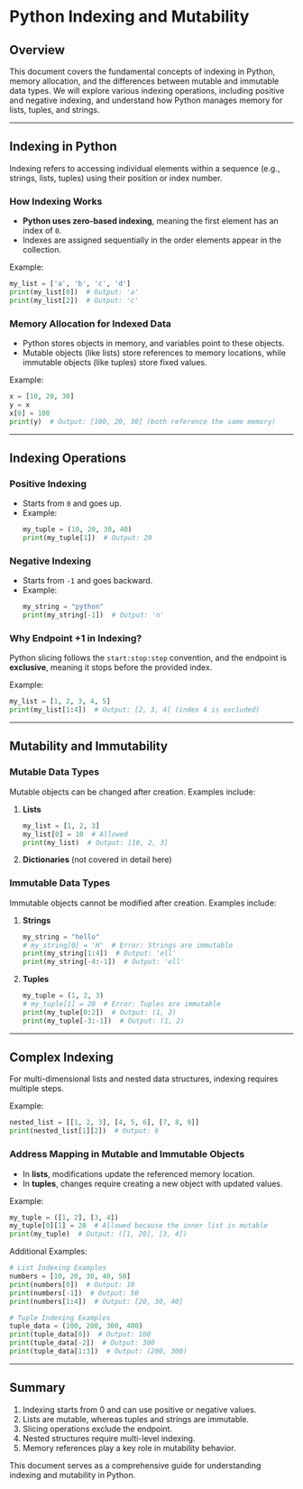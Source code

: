 
# Python Indexing and Mutability

## Overview
This document covers the fundamental concepts of indexing in Python, memory allocation, and the differences between mutable and immutable data types. We will explore various indexing operations, including positive and negative indexing, and understand how Python manages memory for lists, tuples, and strings.

---

## Indexing in Python
Indexing refers to accessing individual elements within a sequence (e.g., strings, lists, tuples) using their position or index number.

### How Indexing Works
- **Python uses zero-based indexing**, meaning the first element has an index of `0`.
- Indexes are assigned sequentially in the order elements appear in the collection.

Example:
```python
my_list = ['a', 'b', 'c', 'd']
print(my_list[0])  # Output: 'a'
print(my_list[2])  # Output: 'c'
```

### Memory Allocation for Indexed Data
- Python stores objects in memory, and variables point to these objects.
- Mutable objects (like lists) store references to memory locations, while immutable objects (like tuples) store fixed values.

Example:
```python
x = [10, 20, 30]
y = x
x[0] = 100
print(y)  # Output: [100, 20, 30] (both reference the same memory)
```

---

## Indexing Operations
### Positive Indexing
- Starts from `0` and goes up.
- Example:
  ```python
  my_tuple = (10, 20, 30, 40)
  print(my_tuple[1])  # Output: 20
  ```

### Negative Indexing
- Starts from `-1` and goes backward.
- Example:
  ```python
  my_string = "python"
  print(my_string[-1])  # Output: 'n'
  ```

### Why Endpoint +1 in Indexing?
Python slicing follows the `start:stop:step` convention, and the endpoint is **exclusive**, meaning it stops before the provided index.

Example:
```python
my_list = [1, 2, 3, 4, 5]
print(my_list[1:4])  # Output: [2, 3, 4] (index 4 is excluded)
```

---

## Mutability and Immutability
### Mutable Data Types
Mutable objects can be changed after creation. Examples include:
1. **Lists**
   ```python
   my_list = [1, 2, 3]
   my_list[0] = 10  # Allowed
   print(my_list)  # Output: [10, 2, 3]
   ```

2. **Dictionaries** (not covered in detail here)

### Immutable Data Types
Immutable objects cannot be modified after creation. Examples include:
1. **Strings**
   ```python
   my_string = "hello"
   # my_string[0] = 'H'  # Error: Strings are immutable
   print(my_string[1:4])  # Output: 'ell'
   print(my_string[-4:-1])  # Output: 'ell'
   ```

2. **Tuples**
   ```python
   my_tuple = (1, 2, 3)
   # my_tuple[1] = 20  # Error: Tuples are immutable
   print(my_tuple[0:2])  # Output: (1, 2)
   print(my_tuple[-3:-1])  # Output: (1, 2)
   ```

---

## Complex Indexing
For multi-dimensional lists and nested data structures, indexing requires multiple steps.

Example:
```python
nested_list = [[1, 2, 3], [4, 5, 6], [7, 8, 9]]
print(nested_list[1][2])  # Output: 6
```

### Address Mapping in Mutable and Immutable Objects
- In **lists**, modifications update the referenced memory location.
- In **tuples**, changes require creating a new object with updated values.

Example:
```python
my_tuple = ([1, 2], [3, 4])
my_tuple[0][1] = 20  # Allowed because the inner list is mutable
print(my_tuple)  # Output: ([1, 20], [3, 4])
```

Additional Examples:
```python
# List Indexing Examples
numbers = [10, 20, 30, 40, 50]
print(numbers[0])  # Output: 10
print(numbers[-1])  # Output: 50
print(numbers[1:4])  # Output: [20, 30, 40]
```

```python
# Tuple Indexing Examples
tuple_data = (100, 200, 300, 400)
print(tuple_data[0])  # Output: 100
print(tuple_data[-2])  # Output: 300
print(tuple_data[1:3])  # Output: (200, 300)
```

---

## Summary
1. Indexing starts from 0 and can use positive or negative values.
2. Lists are mutable, whereas tuples and strings are immutable.
3. Slicing operations exclude the endpoint.
4. Nested structures require multi-level indexing.
5. Memory references play a key role in mutability behavior.

This document serves as a comprehensive guide for understanding indexing and mutability in Python.
